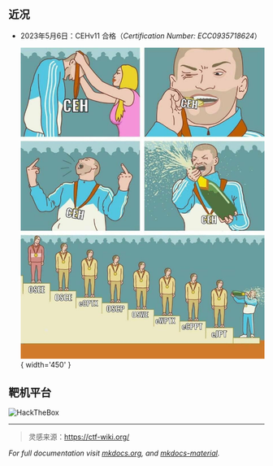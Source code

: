 
## 近况

- 2023年5月6日：CEHv11 合格（*Certification Number: ECC0935718624*）

    ![meme](./static/img/meme-CEH.JPG){ width='450' }


## 靶机平台

<script src="https://tryhackme.com/badge/585269"></script> 

![HackTheBox](https://www.hackthebox.com/badge/image/688543)



---

> 灵感来源：https://ctf-wiki.org/

*For full documentation visit [mkdocs.org](https://www.mkdocs.org),* *and [mkdocs-material](https://squidfunk.github.io/mkdocs-material/publishing-your-site/).*
